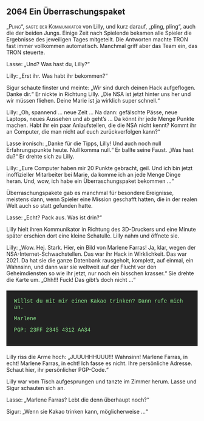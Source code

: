 ## **2064** Ein Überraschungspaket

<span style="font-variant:small-caps;">„Pling“, sagte der Kommunikator</span> von Lilly, und kurz darauf, „pling, pling“, auch die der beiden Jungs.
Einige Zeit nach Spielende bekamen alle Spieler die Ergebnisse des jeweiligen Tages mitgeteilt.
Die Antworten machte TRON fast immer vollkommen automatisch. Manchmal griff aber das Team ein, das TRON steuerte.

Lasse: „Und? Was hast du, Lilly?“

Lilly: „Erst ihr.
Was habt ihr bekommen?“

Sigur schaute finster und meinte: „Wir sind durch deinen Hack aufgeflogen.
Danke dir.“ Er nickte in Richtung Lilly.
„Die NSA ist jetzt hinter uns her und wir müssen fliehen.
Deine Marie ist ja wirklich super schnell.“

Lilly: „Oh, spannend … neue Zeit … Na dann: gefälschte Pässe, neue Laptops, neues Aussehen und ab geht’s … Da könnt ihr jede Menge Punkte machen.
Habt ihr ein paar Anlaufstellen, die die NSA nicht kennt? Kommt ihr an Computer, die man nicht auf euch zurückverfolgen kann?“

Lasse ironisch: „Danke für die Tipps, Lilly! Und auch noch null Erfahrungspunkte heute.
Null komma null.“ Er ballte seine Faust.
„Was hast du?“ Er drehte sich zu Lilly.

Lilly: „Eure Computer haben mir 20 Punkte gebracht, geil.
Und ich bin jetzt inoffizieller Mitarbeiter bei Marie, da komme ich an jede Menge Dinge heran.
Und, wow, ich habe ein Überraschungspaket bekommen …“

Überraschungspakete gab es manchmal für besondere Ereignisse, meistens dann, wenn Spieler eine Mission geschafft hatten, die in der realen Welt auch so statt gefunden hatte.

Lasse: „Echt? Pack aus.
Was ist drin?“

Lilly hielt ihren Kommunikator in Richtung des 3D-Druckers und eine Minute später erschien dort eine kleine Schatulle.
Lilly nahm und öffnete sie.

Lilly: „Wow.
Hej.
Stark.
Hier, ein Bild von Marlene Farras!
Ja, klar, wegen der NSA-Internet-Schwachstellen.
Das war ihr Hack in Wirklichkeit.
Das war 2021.
Da hat sie die ganze Datenbank rausgeholt, komplett, auf einmal, ein Wahnsinn, und dann war sie weltweit auf der Flucht vor den Geheimdiensten so wie ihr jetzt, nur noch ein bisschen krasser.“
Sie drehte die Karte um.
„Ohh!!! Fuck! Das gibt’s doch nicht …“

<div style="background-color: #222; color: lightgreen; padding: 20px; margin: 20px 0; font-family: 'Courier New'">
Willst du mit mir einen Kakao trinken? Dann rufe mich an.

Marlene

PGP: 23FF 2345 4312 AA34
</div>
Lilly riss die Arme hoch: „JUUUHHHUUU!!! Wahnsinn!
Marlene Farras, in echt! Marlene Farras, in echt! Ich fasse es nicht.
Ihre persönliche Adresse.
Schaut hier, ihr persönlicher PGP-Code.“

Lilly war vom Tisch aufgesprungen und tanzte im Zimmer herum.
Lasse und Sigur schauten sich an.

Lasse: „Marlene Farras? Lebt die denn überhaupt noch?“

Sigur: „Wenn sie Kakao trinken kann, möglicherweise …“
